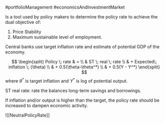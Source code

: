 #portfolioManagement #economicsAndInvestmentMarket 

Is a tool used by policy makers to determine the policy rate to achieve the dual objective of:
1. Price Stability 
2. Maximum sustainable level of employment. 

Central banks use target inflation rate and estimate of potential GDP of the economy. 

$$ 
 \begin{split} 
 Policy \; rate & = \\
	 & ST \; real \; rate \\
	 & + Expected\; inflation \; (\theta) \\
	 & + 0.5(\theta-\theta^*) \\
	 & + 0.5(Y - Y^*)
 \end{split} 
$$
	where $\theta^*$ is target inflation and $Y^*$ is log of potential output. 

ST real rate: rate the balances long-term savings and borrowings.

If inflation and/or output is higher than the target, the policy rate should be increased to dampen economic activity. 

![[NeutralPolicyRate]]
